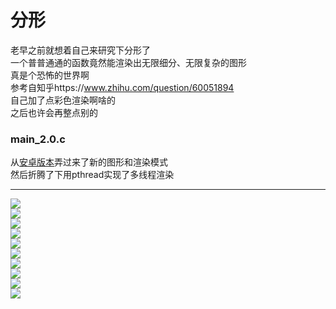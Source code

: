 # 分形
老早之前就想着自己来研究下分形了  
一个普普通通的函数竟然能渲染出无限细分、无限复杂的图形  
真是个恐怖的世界啊  
参考自知乎https://www.zhihu.com/question/60051894  
自己加了点彩色渲染啊啥的  
之后也许会再整点别的  

### main_2.0.c
从[安卓版本](https://github.com/Small-Totem/Fractal_Android)弄过来了新的图形和渲染模式  
然后折腾了下用pthread实现了多线程渲染
***
![](a1.png)  
![](a2.png)  
![](b1.png)  
![](b2.png)  
![](b3.png)  
![](for_center1.png)  
![](for_center2.png)  
![](for_center3.png)  
![](for_center4.png)  
![](for_center.gif)  
